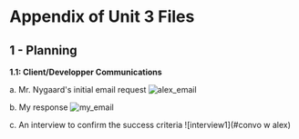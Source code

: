 Appendix of Unit 3 Files
==

1 - Planning
--

**1.1: Client/Developper Communications**

a. Mr. Nygaard's initial email request
![alex_email](#client_firstemail)

b. My response
![my_email](#developper_firstemail)

c. An interview to confirm the success criteria
![interview1](#convo w alex)
